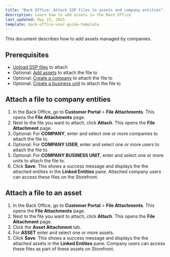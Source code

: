 ```yaml
---
title: "Back Office: Attach SSP files to assets and company entities"
description: Learn how to add assets in the Back Office
last_updated: May 23, 2025
template: back-office-user-guide-template
---
```


This document describes how to add assets managed by companies.

## Prerequisites

- [Upload SSP files](/docs/pbc/all/self-service-portal/latest/manage-in-the-back-office/back-office-upload-ssp-files.html) to attach
- Optional: [Add assets](/docs/pbc/all/self-service-portal/latest/manage-in-the-back-office/back-office-add-ssp-assets.html) to attach the file to
- Optional: [Create a company](/docs/pbc/all/customer-relationship-management/202410.0/base-shop/manage-in-the-back-office/manage-companies.html) to attach the file to
- Optional: [Create a business unit](/docs/pbc/all/customer-relationship-management/202410.0/base-shop/manage-in-the-back-office/company-units/create-company-units) to attach the file to


## Attach a file to company entities

1. In the Back Office, go to **Customer Portal** > **File Attachments**.
  This opens the **File Attachments** page.
2. Next to the file you want to attach, click **Attach**.
  This opens the **File Attachment** page.
3. Optional: For **COMPANY**, enter and select one or more companies to attach the file to.
4. Optional: For **COMPANY USER**, enter and select one or more users to attach the file to.
5. Optional: For **COMPANY BUSINESS UNIT**, enter and select one or more units to attach the file to.
6. Click **Save**.
  This shows a success message and displays the the attached entities in the **Linked Entities** pane. Attached company users can access these files on the Storefront.

## Attach a file to an asset

1. In the Back Office, go to **Customer Portal** > **File Attachments**.
  This opens the **File Attachments** page.
2. Next to the file you want to attach, click **Attach**.
  This opens the **File Attachment** page.
3. Click the **Asset Attachment** tab.
4. For **ASSET** enter and select one or more assets.
5. Click **Save**.
  This shows a success message and displays the the attached assets in the **Linked Entities** pane. Company users can access these files as part of these assets on Storefront.































































